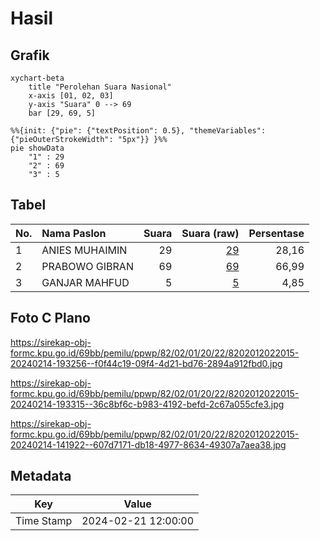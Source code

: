 # Hasil

## Grafik

```mermaid
xychart-beta
    title "Perolehan Suara Nasional"
    x-axis [01, 02, 03]
    y-axis "Suara" 0 --> 69
    bar [29, 69, 5]
```

```mermaid
%%{init: {"pie": {"textPosition": 0.5}, "themeVariables": {"pieOuterStrokeWidth": "5px"}} }%%
pie showData
    "1" : 29
    "2" : 69
    "3" : 5
```

## Tabel

| No. | Nama Paslon    | Suara | Suara (raw) | Persentase |
|:--- |:-------------- | -----:| -----------:| ----------:|
| 1   | ANIES MUHAIMIN | 29    | [29][p-1]   | 28,16      |
| 2   | PRABOWO GIBRAN | 69    | [69][p-2]   | 66,99      |
| 3   | GANJAR MAHFUD  | 5     | [5][p-3]    | 4,85       |


[p-1]: https://github.com/gigit-pemilu/pemilu-2024/blob/main/pilpres/hitung-suara/sub/82-maluku-utara/sub/02-halmahera-tengah/sub/01-weda/sub/2022-nurweda/sub/015-tps/sub/paslon-1.txt
[p-2]: https://github.com/gigit-pemilu/pemilu-2024/blob/main/pilpres/hitung-suara/sub/82-maluku-utara/sub/02-halmahera-tengah/sub/01-weda/sub/2022-nurweda/sub/015-tps/sub/paslon-2.txt
[p-3]: https://github.com/gigit-pemilu/pemilu-2024/blob/main/pilpres/hitung-suara/sub/82-maluku-utara/sub/02-halmahera-tengah/sub/01-weda/sub/2022-nurweda/sub/015-tps/sub/paslon-3.txt

## Foto C Plano

https://sirekap-obj-formc.kpu.go.id/69bb/pemilu/ppwp/82/02/01/20/22/8202012022015-20240214-193256--f0f44c19-09f4-4d21-bd76-2894a912fbd0.jpg

https://sirekap-obj-formc.kpu.go.id/69bb/pemilu/ppwp/82/02/01/20/22/8202012022015-20240214-193315--36c8bf6c-b983-4192-befd-2c67a055cfe3.jpg

https://sirekap-obj-formc.kpu.go.id/69bb/pemilu/ppwp/82/02/01/20/22/8202012022015-20240214-141922--607d7171-db18-4977-8634-49307a7aea38.jpg


## Metadata

| Key        | Value               |
| ---------- | ------------------- |
| Time Stamp | 2024-02-21 12:00:00 |



